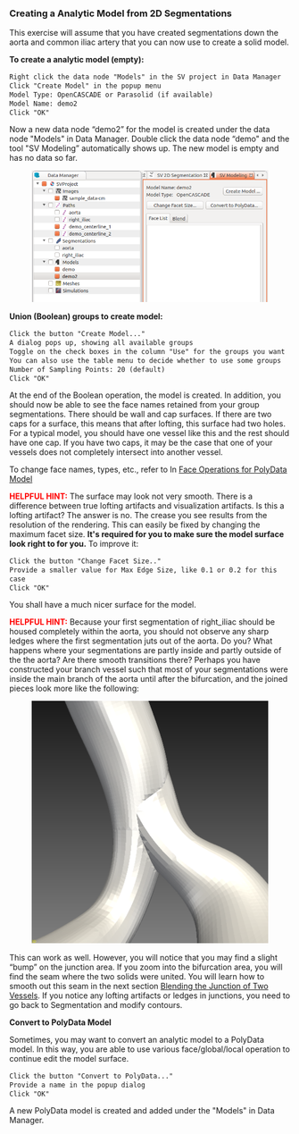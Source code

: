### Creating a Analytic Model from 2D Segmentations

This exercise will assume that you have created segmentations down the aorta and common iliac artery that you can now use to create a solid model.

**To create a analytic model (empty):**

    Right click the data node "Models" in the SV project in Data Manager
    Click "Create Model" in the popup menu
    Model Type: OpenCASCADE or Parasolid (if available)
    Model Name: demo2
    Click "OK"

Now a new data node “demo2” for the model is created under the data node "Models" in Data Manager. Double click the data node “demo" and the tool "SV Modeling” automatically shows up. The new model is empty and has no data so far.

<figure>
  <img class="svImg svImgMd"  src="/documentation/modeling/imgs/analytic/emptymodelanalytic.png"> 
  <figcaption class="svCaption" ></figcaption>
</figure>

**Union (Boolean) groups to create model:**

    Click the button "Create Model..."
    A dialog pops up, showing all available groups
    Toggle on the check boxes in the column "Use" for the groups you want
    You can also use the table menu to decide whether to use some groups
    Number of Sampling Points: 20 (default)
    Click "OK"

At the end of the Boolean operation, the model is created. In addition, you should now be able to see the face names retained from your group segmentations. There should be wall and cap surfaces. If there are two caps for a surface, this means that after lofting, this surface had two holes. For a typical model, you should have one vessel like this and the rest should have one cap. If you have two caps, it may be the case that one of your vessels does not completely intersect into another vessel.

To change face names, types, etc., refer to In [Face Operations for PolyData Model](#modelingPolyDataFaces)

<font color="red">**HELPFUL HINT:** </font> The surface may look not very smooth. There is a difference between true lofting artifacts and visualization artifacts. Is this a lofting artifact? The answer is no. The crease you see results from the resolution of the rendering. This can easily be fixed by changing the maximum facet size. **It's required for you to make sure the model surface look right to for you.** To improve it:

    Click the button "Change Facet Size.."
    Provide a smaller value for Max Edge Size, like 0.1 or 0.2 for this case
    Click "OK"

You shall have a much nicer surface for the model.

<font color="red">**HELPFUL HINT:** </font>
Because your first segmentation of right_iliac should be housed completely within the aorta, you should not observe any sharp ledges where the first segmentation juts out of the aorta. Do you? What happens where your segmentations are partly inside and partly outside of the the aorta? Are there smooth transitions there? Perhaps you have constructed your branch vessel such that most of your segmentations were inside the main branch of the aorta until after the bifurcation, and the joined pieces look more like the following:

<figure>
  <img class="svImg svImgSm"  src="/documentation/modeling/imgs/analytic/junction.png"> 
  <figcaption class="svCaption" ></figcaption>
</figure>

This can work as well. However, you will notice that you may find a slight “bump” on the junction area. If you zoom into the bifurcation area, you will find the seam where the two solids were united. You will learn how to smooth out this seam in the next section [Blending the Junction of Two Vessels](#modelingBlendingAnalytic). If you notice any lofting artifacts or ledges in junctions, you need to go back to Segmentation and modify contours.

**Convert to PolyData Model**

Sometimes, you may want to convert an analytic model to a PolyData model. In this way, you are able to use various face/global/local operation to continue edit the model surface.

    Click the button "Convert to PolyData..."
    Provide a name in the popup dialog
    Click "OK"

A new PolyData model is created and added under the "Models" in Data Manager.
